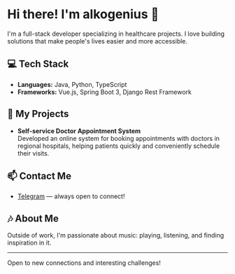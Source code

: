 # Hi there! I'm alkogenius 👋

I'm a full-stack developer specializing in healthcare projects. I love building solutions that make people's lives easier and more accessible.

## 💻 Tech Stack
- **Languages:** Java, Python, TypeScript
- **Frameworks:** Vue.js, Spring Boot 3, Django Rest Framework

## 🌟 My Projects
- **Self-service Doctor Appointment System**  
  Developed an online system for booking appointments with doctors in regional hospitals, helping patients quickly and conveniently schedule their visits.

## 📫 Contact Me
- [Telegram](https://t.me/a1kogenius) — always open to connect!

## 🎶 About Me
Outside of work, I'm passionate about music: playing, listening, and finding inspiration in it.

---

Open to new connections and interesting challenges!
